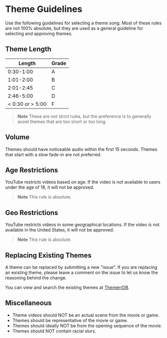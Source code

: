 # Theme Guidelines

Use the following guidelines for selecting a theme song. Most of these rules are not 100% absolute, but they
are used as a general guideline for selecting and approving themes.

## Theme Length

| Length             | Grade |
|--------------------|-------|
| 0:30-1:00          | A     |
| 1:01-2:00          | B     |
| 2:01-2:45          | C     |
| 2:46-5:00          | D     |
| < 0:30 *or* > 5:00 | F     |

> **Note**
> These are not strict rules, but the preference is to generally avoid themes that are too short or too long.

## Volume

Themes should have noticeable audio within the first 15 seconds. Themes that start with a slow fade-in are not
preferred.

## Age Restrictions

YouTube restricts videos based on age. If the video is not available to users under the age of 18, it will not be
approved.

> **Note**
> This rule is absolute.

## Geo Restrictions

YouTube restricts videos in some geographical locations. If the video is not available in the United States, it will
not be approved.

> **Note**
> This rule is absolute.

## Replacing Existing Themes

A theme can be replaced by submitting a new "issue". If you are replacing an existing theme, please leave a comment on
the issue to let us know the reasoning behind the change.

You can view and search the existing themes at [ThemerrDB](https://app.lizardbyte.dev/ThemerrDB).

## Miscellaneous

- Theme videos should NOT be an actual scene from the movie or game.
- Themes should be representative of the movie or game.
- Themes should ideally NOT be from the opening sequence of the movie.
- Themes should NOT contain racial slurs.
